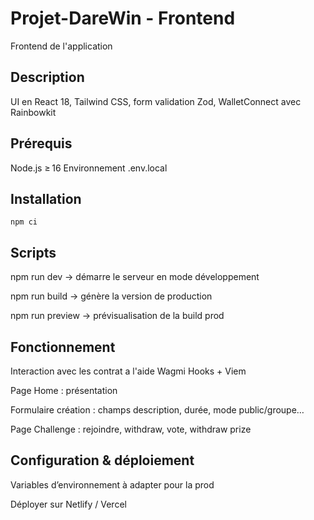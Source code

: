# Projet-DareWin - Frontend

Frontend de l'application

## Description
UI en React 18, Tailwind CSS, form validation Zod, WalletConnect avec Rainbowkit

## Prérequis
Node.js ≥ 16
Environnement .env.local

## Installation
```
npm ci
```

## Scripts
npm run dev → démarre le serveur en mode développement

npm run build → génère la version de production

npm run preview → prévisualisation de la build prod

## Fonctionnement
Interaction avec les contrat a l'aide Wagmi Hooks + Viem

Page Home : présentation

Formulaire création : champs description, durée, mode public/groupe…

Page Challenge : rejoindre, withdraw, vote, withdraw prize


## Configuration & déploiement
Variables d’environnement à adapter pour la prod

Déployer sur Netlify / Vercel